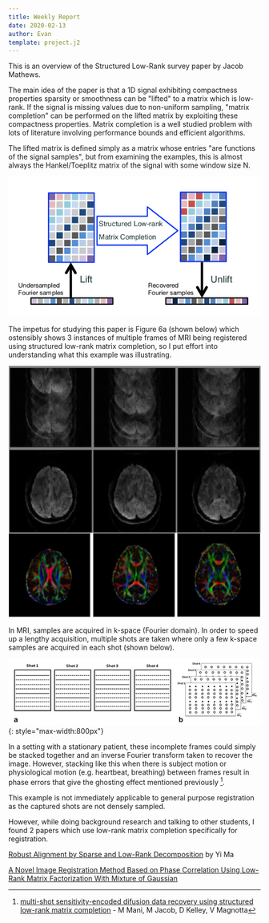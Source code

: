 ```yaml
---
title: Weekly Report
date: 2020-02-13
author: Evan
template: project.j2
---
```


This is an overview of the Structured Low-Rank survey paper by Jacob Mathews.

The main idea of the paper is that a 1D signal exhibiting compactness properties sparsity or smoothness can be "lifted" to a matrix which is low-rank.  If the signal is missing values due to non-uniform sampling, "matrix completion" can be performed on the lifted matrix by exploiting these compactness properties.  Matrix completion is a well studied problem with lots of literature involving performance bounds and efficient algorithms.

The lifted matrix is defined simply as a matrix whose entries "are functions of the signal samples", but from examining the examples, this is almost always the Hankel/Toeplitz matrix of the signal with some window size N.

![Using structured low-rank matrix completion for interpolating missing values in a non-uniformly sampled signal](lifting.png)

The impetus for studying this paper is Figure 6a (shown below) which ostensibly shows 3 instances of multiple frames of MRI being registered using structured low-rank matrix completion, so I put effort into understanding what this example was illustrating.

![](artifact.png)

In MRI, samples are acquired in k-space (Fourier domain).  In order to speed up a lengthy acquisition, multiple shots are taken where only a few k-space samples are acquired in each shot (shown below).  

![In accelerated MRI, only a few K-space samples are measured in each shot, shown as solid bars in each frame.](4shot.png){: style="max-width:800px"}

In a setting with a stationary patient, these incomplete frames could simply be stacked together and an inverse Fourier transform taken to recover the image.  However, stacking like this when there is subject motion or physiological motion (e.g. heartbeat, breathing) between frames result in phase errors that give the ghosting effect mentioned previously [^1].

<!-- ![](4shot_lifting.png){: style="max-width:800px"} -->

This example is not immediately applicable to general purpose registration as the captured shots are not densely sampled.

However, while doing background research and talking to other students, I found 2 papers which use low-rank matrix completion specifically for registration.

[Robust Alignment by Sparse and Low-Rank Decomposition](https://people.eecs.berkeley.edu/~yima/matrix-rank/rasl.html) by Yi Ma

[A Novel Image Registration Method Based on Phase Correlation Using Low-Rank Matrix Factorization With Mixture of Gaussian](https://ieeexplore.ieee.org/document/8048348)

[^1]: [multi-shot sensitivity-encoded difusion data recovery using structured low-rank matrix completion](https://www.ncbi.nlm.nih.gov/pmc/articles/PMC5336529/) - M Mani, M Jacob, D Kelley, V Magnotta
